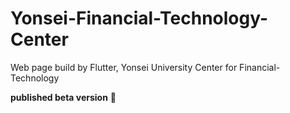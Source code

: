 # Yonsei-Financial-Technology-Center
Web page build by Flutter, Yonsei University Center for Financial-Technology

**published beta version** 🚀
